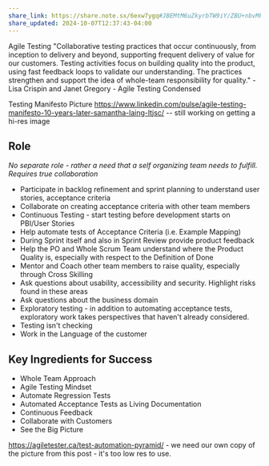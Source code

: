 ```yaml
---
share_link: https://share.note.sx/6exw7ygq#JBEMtM6uZkyrbTW9iY/ZBU+nbvMkirV5PDPFfebM4/o
share_updated: 2024-10-07T12:37:43-04:00
---
```

Agile Testing
"Collaborative testing practices that occur continuously,
from inception to delivery and beyond, supporting frequent delivery of value for our customers. Testing activities focus on building quality into the product, using
fast feedback loops to validate our understanding. The
practices strengthen and support the idea of whole-team
responsibility for quality." - Lisa Crispin and Janet Gregory - Agile Testing Condensed

Testing Manifesto Picture
https://www.linkedin.com/pulse/agile-testing-manifesto-10-years-later-samantha-laing-ltjsc/ -- still working on getting a hi-res image

## Role
_No separate role - rather a need that a self organizing team needs to fulfill. Requires true collaboration_

- Participate in backlog refinement and sprint planning to understand user stories, acceptance criteria 
- Collaborate on creating acceptance criteria with other team members
- Continuous Testing - start testing before development starts on PBI/User Stories
- Help automate tests of Acceptance Criteria (i.e. Example Mapping)
- During Sprint itself and also in Sprint Review provide product feedback
- Help the PO and Whole Scrum Team understand where the Product Quality is, especially with respect to the Definition of Done
- Mentor and Coach other team members to raise quality, especially through Cross Skilling
- Ask questions about usability, accessibility and security. Highlight risks found in these areas
- Ask questions about the business domain
- Exploratory testing - in addition to automating acceptance tests, exploratory work takes perspectives that haven't already considered.
- Testing isn't checking
- Work in the Language of the customer

## Key Ingredients for Success
- Whole Team Approach
- Agile Testing Mindset
- Automate Regression Tests
- Automated Acceptance Tests as Living Documentation
- Continuous Feedback
- Collaborate with Customers
- See the Big Picture

https://agiletester.ca/test-automation-pyramid/ - we need our own copy of the picture from this post - it's too low res to use.
  